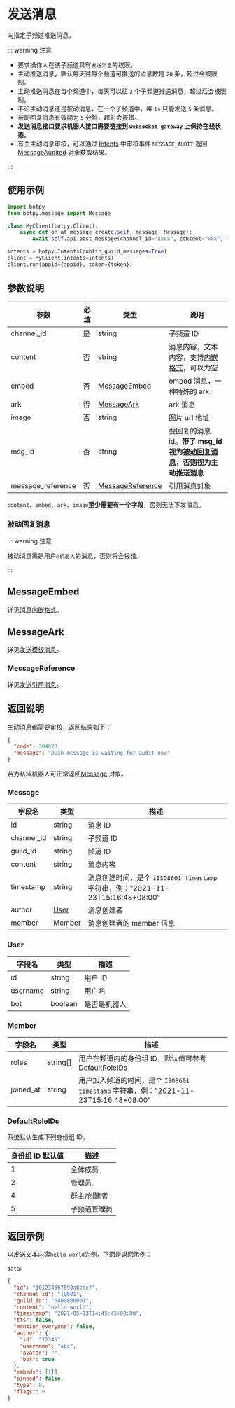 # 发送消息

向指定子频道推送消息。

::: warning 注意

- 要求操作人在该子频道具有`发送消息`的权限。
- 主动推送消息，默认每天往每个频道可推送的消息数是 `20` 条，超过会被限制。
- 主动推送消息在每个频道中，每天可以往 `2` 个子频道推送消息，超过后会被限制。
- 不论主动消息还是被动消息，在一个子频道中，每 `1s` 只能发送 `5` 条消息。
- 被动回复消息有效期为 `5` 分钟，超时会报错。
- **发送消息接口要求机器人接口需要链接到 `websocket gateway` 上保持在线状态**。
- 有关主动消息审核，可以通过 [Intents](../../api/gateway/intents.md) 中审核事件 `MESSAGE_AUDIT` 返回 [MessageAudited](../../model/message.md#messageaudited) 对象获取结果。

:::

## 使用示例

```python
import botpy
from botpy.message import Message

class MyClient(botpy.Client):
    async def on_at_message_create(self, message: Message):
        await self.api.post_message(channel_id="xxxx", content="xxx", msg_id="xxxx", embed=embed)

intents = botpy.Intents(public_guild_messages=True)
client = MyClient(intents=intents)
client.run(appid={appid}, token={token})
```

## 参数说明

| 参数      | 必填 | 类型                                | 说明       |
| --------- | ---- | ----------------------------------- | ---------- |
| channel_id | 是   | string                              | 子频道 ID  |
| content | 否   | string                        | 消息内容，文本内容，支持[内嵌格式](message_format.md)，可以为空                                    |
| embed   | 否   | [MessageEmbed](#messageembed) | embed 消息，一种特殊的 ark                                                               |
| ark     | 否   | [MessageArk](#messageark)     | ark 消息                                                                                 |
| image   | 否   | string                        | 图片 url 地址                                                                            |
| msg_id  | 否   | string                        | 要回复的消息 id。**带了 msg_id 视为[被动回复消息](#被动回复消息)，否则视为主动推送消息** |
| message_reference | 否 | [MessageReference](#messagereference)  | 引用消息对象  |

`content`、`embed`、`ark`、`image`**至少需要有一个字段**，否则无法下发消息。

### 被动回复消息

::: warning 注意

被动消息需是用户`@机器人`的消息，否则将会报错。

:::

## MessageEmbed

详见[消息内嵌格式](message_format.md)。

## MessageArk

详见[发送模板消息](post_ark_message.md)。

### MessageReference

详见[发送引用消息](./post_reference_messages.md)。

## 返回说明

主动消息都需要审核，返回结果如下：

```json
{
  "code": 304023,
  "message": "push message is waiting for audit now"
}
```

若为私域机器人可正常返回[Message](#message) 对象。

### Message

| 字段名     | 类型              | 描述                                                                            |
| ---------- | ----------------- | ------------------------------------------------------------------------------- |
| id         | string            | 消息 ID                                                                         |
| channel_id | string            | 子频道 ID                                                                       |
| guild_id   | string            | 频道 ID                                                                         |
| content    | string            | 消息内容                                                                        |
| timestamp  | string            | 消息创建时间，是个 `iISO8601 timestamp` 字符串，例："2021-11-23T15:16:48+08:00" |
| author     | [User](#user)     | 消息创建者                                                                      |
| member     | [Member](#member) | 消息创建者的 member 信息                                                        |

### User

| 字段名   | 类型    | 描述         |
| -------- | ------- | ------------ |
| id       | string  | 用户 ID      |
| username | string  | 用户名       |
| bot      | boolean | 是否是机器人 |

### Member

| 字段名    | 类型     | 描述                                                                                 |
| --------- | -------- | ------------------------------------------------------------------------------------ |
| roles     | string[] | 用户在频道内的身份组 ID，默认值可参考[DefaultRoleIDs](#defaultroleids)               |
| joined_at | string   | 用户加入频道的时间，是个 `ISO8601 timestamp` 字符串，例："2021-11-23T15:16:48+08:00" |

### DefaultRoleIDs

系统默认生成下列身份组 ID。

| 身份组 ID 默认值 | 描述         |
| ---------------- | ------------ |
| 1                | 全体成员     |
| 2                | 管理员       |
| 4                | 群主/创建者  |
| 5                | 子频道管理员 |

## 返回示例

以发送文本内容`hello world`为例，下面是返回示例：

`data`:

```json
{
  "id": "101234567890abcdef",
  "channel_id": "10001",
  "guild_id": "6400000001",
  "content": "hello world",
  "timestamp": "2021-05-13T14:45:45+08:00",
  "tts": false,
  "mention_everyone": false,
  "author": {
    "id": "12345",
    "username": "abc",
    "avatar": "",
    "bot": true
  },
  "embeds": [{}],
  "pinned": false,
  "type": 0,
  "flags": 0
}
```
